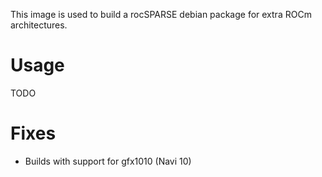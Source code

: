 This image is used to build a rocSPARSE debian package for extra ROCm architectures.

# Usage

TODO

# Fixes

- Builds with support for gfx1010 (Navi 10)
